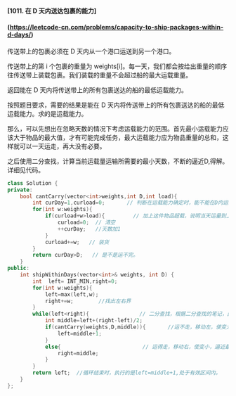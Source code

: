 #### [1011. 在 D 天内送达包裹的能力]

#### (https://leetcode-cn.com/problems/capacity-to-ship-packages-within-d-days/)

传送带上的包裹必须在 D 天内从一个港口运送到另一个港口。

传送带上的第 i 个包裹的重量为 weights[i]。每一天，我们都会按给出重量的顺序往传送带上装载包裹。我们装载的重量不会超过船的最大运载重量。

返回能在 D 天内将传送带上的所有包裹送达的船的最低运载能力。

 

按照题目要求，需要的结果是能在 D 天内将传送带上的所有包裹送达的船的最低运载能力。求的是运载能力。

那么，可以先想出在忽略天数的情况下考虑运载能力的范围。首先最小运载能力应该大于物品的最大值，才有可能完成任务，最大运载能力应为物品重量的总和，这样就可以一天运走，再大没有必要。

之后使用二分查找，计算当前运载量运输所需要的最小天数，不断的逼近D,得解。详细见代码。

```cpp
class Solution {
private:
    bool cantCarry(vector<int>weights,int D,int load){
        int curDay=1,curload=0;       // 判断在运载能力确定时，能不能在D内运完。
        for(int w:weights){
            if(curload+w>load){         // 加上这件物品超载，说明当天运量到上限，需要每天发
                curload=0;  // 清空
                ++curDay;   //天数加1
            }
            curload+=w;   // 装货
        } 
        return curDay>D;   // 是不是运不完。
    }
public:
    int shipWithinDays(vector<int>& weights, int D) {
        int  left= INT_MIN,right=0;
        for(int w:weights){
            left=max(left,w);
            right+=w;        //找出左右界
        }
        while(left<right){                // 二分查找，根据二分查找的笔记，此处找的是符合条件的最小值
            int middle=left+(right-left)/2;
            if(cantCarry(weights,D,middle)){       //运不走，移动左，使变大 
                left=middle+1;
            }
            else{                          // 运得走，移动右，使变小，逼近最小值 
                right=middle;
            }
        }
        return left;  //循环结束时，执行的是left=middle+1,处于有效区间内。 
    }
};
```



 